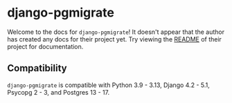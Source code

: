 # django-pgmigrate

Welcome to the docs for `django-pgmigrate`! It doesn't appear that the author has created any docs for their project yet. Try viewing the [README](https://github.com/AmbitionEng/django-pgmigrate) of their project for documentation.

## Compatibility

`django-pgmigrate` is compatible with Python 3.9 - 3.13, Django 4.2 - 5.1, Psycopg 2 - 3, and Postgres 13 - 17.
